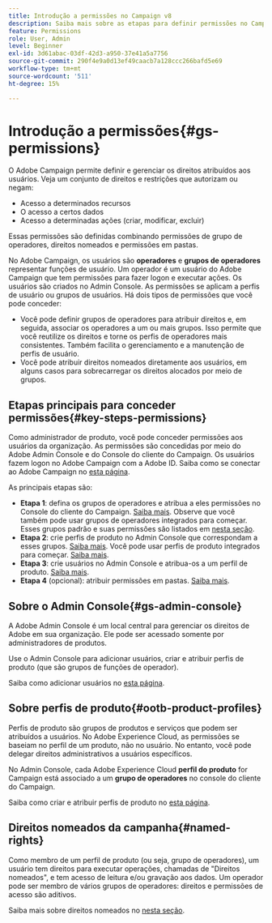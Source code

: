 ```yaml
---
title: Introdução a permissões no Campaign v8
description: Saiba mais sobre as etapas para definir permissões no Campaign v8
feature: Permissions
role: User, Admin
level: Beginner
exl-id: 3d61abac-03df-42d3-a950-37e41a5a7756
source-git-commit: 290f4e9a0d13ef49caacb7a128ccc266bafd5e69
workflow-type: tm+mt
source-wordcount: '511'
ht-degree: 15%

---
```


# Introdução a permissões{#gs-permissions}

O Adobe Campaign permite definir e gerenciar os direitos atribuídos aos usuários. Veja um conjunto de direitos e restrições que autorizam ou negam:

* Acesso a determinados recursos
* O acesso a certos dados
* Acesso a determinadas ações (criar, modificar, excluir)

Essas permissões são definidas combinando permissões de grupo de operadores, direitos nomeados e permissões em pastas.

No Adobe Campaign, os usuários são **operadores** e **grupos de operadores** representar funções de usuário. Um operador é um usuário do Adobe Campaign que tem permissões para fazer logon e executar ações. Os usuários são criados no Admin Console. As permissões se aplicam a perfis de usuário ou grupos de usuários. Há dois tipos de permissões que você pode conceder:

* Você pode definir grupos de operadores para atribuir direitos e, em seguida, associar os operadores a um ou mais grupos. Isso permite que você reutilize os direitos e torne os perfis de operadores mais consistentes. Também facilita o gerenciamento e a manutenção de perfis de usuário.
* Você pode atribuir direitos nomeados diretamente aos usuários, em alguns casos para sobrecarregar os direitos alocados por meio de grupos.

## Etapas principais para conceder permissões{#key-steps-permissions}

Como administrador de produto, você pode conceder permissões aos usuários da organização. As permissões são concedidas por meio do Adobe Admin Console e do Console do cliente do Campaign. Os usuários fazem logon no Adobe Campaign com a Adobe ID. Saiba como se conectar ao Adobe Campaign no [esta página](connect.md).

As principais etapas são:

* **Etapa 1**: defina os grupos de operadores e atribua a eles permissões no Console do cliente do Campaign. [Saiba mais](manage-permissions.md#create-product-profile).
Observe que você também pode usar grupos de operadores integrados para começar. Esses grupos padrão e suas permissões são listados em [nesta seção](manage-permissions.md#ootb-productprofiles).
* **Etapa 2**: crie perfis de produto no Admin Console que correspondam a esses grupos. [Saiba mais](manage-permissions.md#create-product-profile).
Você pode usar perfis de produto integrados para começar. [Saiba mais](manage-permissions.md#ootb-productprofiles).
* **Etapa 3**: crie usuários no Admin Console e atribua-os a um perfil de produto. [Saiba mais](manage-permissions.md#add-users).
* **Etapa 4** (opcional): atribuir permissões em pastas. [Saiba mais](manage-permissions.md#ootb-productprofiles).

## Sobre o Admin Console{#gs-admin-console}

A Adobe Admin Console é um local central para gerenciar os direitos de Adobe em sua organização. Ele pode ser acessado somente por administradores de produtos.

Use o Admin Console para adicionar usuários, criar e atribuir perfis de produto (que são grupos de funções de operador).

Saiba como adicionar usuários no [esta página](manage-permissions.md#add-users).

## Sobre perfis de produto{#ootb-product-profiles}

Perfis de produto são grupos de produtos e serviços que podem ser atribuídos a usuários. No Adobe Experience Cloud, as permissões se baseiam no perfil de um produto, não no usuário. No entanto, você pode delegar direitos administrativos a usuários específicos.

No Admin Console, cada Adobe Experience Cloud **perfil do produto** for Campaign está associado a um **grupo de operadores** no console do cliente do Campaign.

Saiba como criar e atribuir perfis de produto no [esta página](manage-permissions.md#create-a-product-profile).

## Direitos nomeados da campanha{#named-rights}

Como membro de um perfil de produto (ou seja, grupo de operadores), um usuário tem direitos para executar operações, chamadas de &quot;Direitos nomeados&quot;, e tem acesso de leitura e/ou gravação aos dados. Um operador pode ser membro de vários grupos de operadores: direitos e permissões de acesso são aditivos.

Saiba mais sobre direitos nomeados no [nesta seção](manage-permissions.md#use-named-rights).
